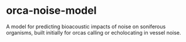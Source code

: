 # orca-noise-model
A model for predicting bioacoustic impacts of noise on soniferous organisms, built initially for orcas calling or echolocating in vessel noise.
